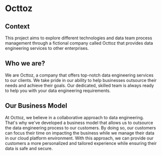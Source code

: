 # Octtoz

## Context

This project aims to explore different technologies and data team process management through a fictional company called Octtoz that provides data engineering services to other enterprises.

## Who we are?

We are Octtoz, a company that offers top-notch data engineering services to our clients. We take pride in our ability to help businesses outsource their needs and achieve their goals. Our dedicated, skilled team is always ready to help you with your data engineering requirements.

## Our Business Model

At Octtoz, we believe in a collaborative approach to data engineering. That's why we've developed a business model that allows us to outsource the data engineering process to our customers. By doing so, our customers can focus their time on impacting the business while we manage their data in our cloud platform environment. With this approach, we can provide our customers a more personalized and tailored experience while ensuring their data is safe and secure.